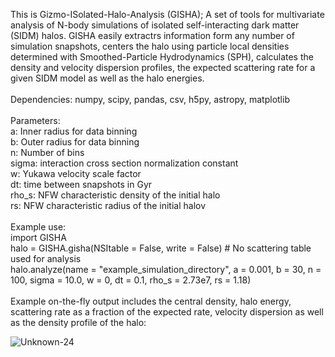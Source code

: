 This is Gizmo-ISolated-Halo-Analysis (GISHA); A set of tools for multivariate analysis of N-body simulations of isolated self-interacting dark matter (SIDM) halos.
GISHA easily extractrs information form any number of simulation snapshots, centers the halo using particle local densities determined with Smoothed-Particle Hydrodynamics (SPH),
calculates the density and velocity dispersion profiles, the expected scattering rate for a given SIDM model as well as the halo energies. <br>
<br>
Dependencies: numpy, scipy, pandas, csv, h5py, astropy, matplotlib <br>
<br>
Parameters:<br>
a: Inner radius for data binning<br>
b: Outer radius for data binning<br>
n: Number of bins<br>
sigma: interaction cross section normalization constant<br>
w: Yukawa velocity scale factor<br>
dt: time between snapshots in Gyr<br>
rho_s: NFW characteristic density of the initial halo<br>
rs: NFW characteristic radius of the initial halov<br>
<br>
Example use:<br>
import GISHA<br>
halo = GISHA.gisha(NSItable = False, write = False) # No scattering table used for analysis<br>
halo.analyze(name = "example_simulation_directory", a = 0.001, b = 30, n = 100, sigma = 10.0, w = 0, dt = 0.1, rho_s = 2.73e7, rs = 1.18)<br>
<br>
Example on-the-fly output includes the central density, halo energy, scattering rate as a fraction of the expected rate, velocity dispersion as well as the density profile of the halo:<br>

![Unknown-24](https://github.com/ipalubski/GISHA/assets/46392921/0fd6af80-7118-4aa0-b344-5c966303397f)

